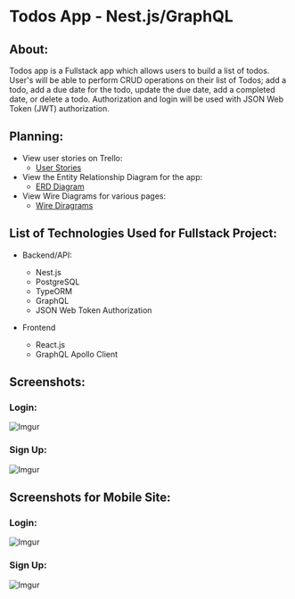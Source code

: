 # Todos App - Nest.js/GraphQL

## About:

Todos app is a Fullstack app which allows users to build a list of todos. User's will be able to perform CRUD operations on their list of Todos; add a todo, add a due date for the todo, update the due date, add a completed date, or delete a todo. Authorization and login will be used with JSON Web Token (JWT) authorization. 

## Planning:
- View user stories on Trello:
  - [User Stories](https://trello.com/b/pZ6TOfwo/todo-nest-react-graphql)
- View the Entity Relationship Diagram for the app:
  - [ERD Diagram](https://app.lucidchart.com/invitations/accept/f898616f-50f7-45d4-a996-b3bb483dd7a7)
- View Wire Diagrams for various pages:
  - [Wire Diragrams](https://www.figma.com/file/4lAKbWhvCrUPkxogrcesMZ/Todo-Nest.js-Graphql?node-id=16%3A17)

## List of Technologies Used for Fullstack Project:
- Backend/API:
  - Nest.js
  - PostgreSQL
  - TypeORM
  - GraphQL
  - JSON Web Token Authorization

- Frontend
  - React.js
  - GraphQL Apollo Client

## Screenshots:

### Login:
![Imgur](https://i.imgur.com/uQFBOoV.png)
### Sign Up:
![Imgur](https://i.imgur.com/gp2t3KA.png)
## Screenshots for Mobile Site:

### Login:
![Imgur](https://i.imgur.com/LHkfy7d.png)
### Sign Up: 
![Imgur](https://i.imgur.com/R8t23uE.png)